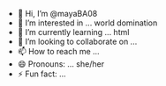 - 👋 Hi, I’m @mayaBA08
- 👀 I’m interested in ... world domination
- 🌱 I’m currently learning ... html
- 💞️ I’m looking to collaborate on ...
- 📫 How to reach me ...
- 😄 Pronouns: ... she/her
- ⚡ Fun fact: ...

<!---
mayaBA08/mayaBA08 is a ✨ special ✨ repository because its `README.md` (this file) appears on your GitHub profile.
You can click the Preview link to take a look at your changes.
--->
